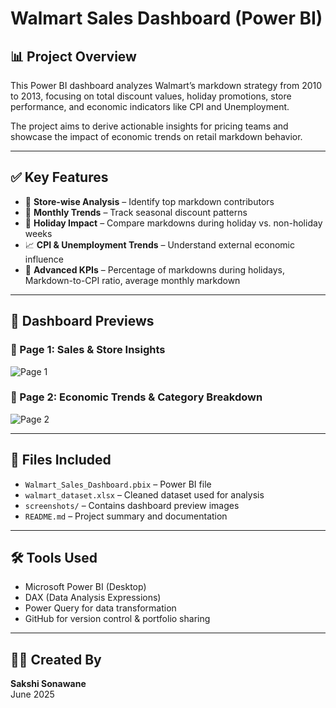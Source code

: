 # Walmart Sales Dashboard (Power BI)

## 📊 Project Overview
This Power BI dashboard analyzes Walmart’s markdown strategy from 2010 to 2013, focusing on total discount values, holiday promotions, store performance, and economic indicators like CPI and Unemployment.

The project aims to derive actionable insights for pricing teams and showcase the impact of economic trends on retail markdown behavior.

---

## ✅ Key Features

- 🏬 **Store-wise Analysis** – Identify top markdown contributors
- 📅 **Monthly Trends** – Track seasonal discount patterns
- 🎁 **Holiday Impact** – Compare markdowns during holiday vs. non-holiday weeks
- 📈 **CPI & Unemployment Trends** – Understand external economic influence
- 🎯 **Advanced KPIs** – Percentage of markdowns during holidays, Markdown-to-CPI ratio, average monthly markdown

---

## 📸 Dashboard Previews

### 🔹 Page 1: Sales & Store Insights
![Page 1](screenshots/page1_overview.png)

### 🔹 Page 2: Economic Trends & Category Breakdown
![Page 2](screenshots/page2_insights.png)

---

## 📁 Files Included

- `Walmart_Sales_Dashboard.pbix` – Power BI file
- `walmart_dataset.xlsx` – Cleaned dataset used for analysis
- `screenshots/` – Contains dashboard preview images
- `README.md` – Project summary and documentation

---

## 🛠️ Tools Used

- Microsoft Power BI (Desktop)
- DAX (Data Analysis Expressions)
- Power Query for data transformation
- GitHub for version control & portfolio sharing

---

## 👩‍💻 Created By

**Sakshi Sonawane**  
June 2025
